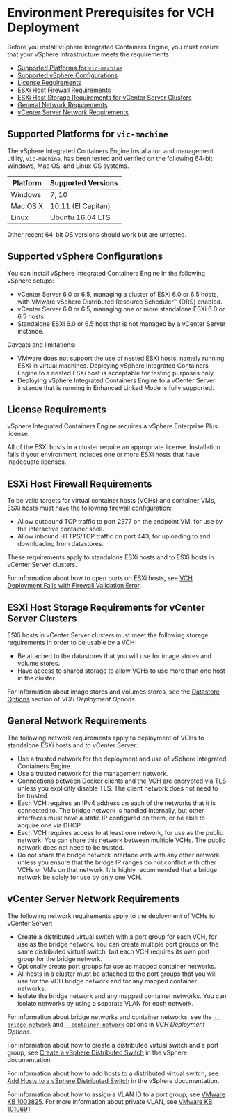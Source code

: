 # Environment Prerequisites for VCH Deployment #

Before you install vSphere Integrated Containers Engine, you must ensure that your vSphere infrastructure meets the requirements.

- [Supported Platforms for `vic-machine`](#platforms)
- [Supported vSphere Configurations](#configs)
- [License Requirements](#license)
- [ESXi Host Firewall Requirements](#firewall)
- [ESXi Host Storage Requirements for vCenter Server Clusters](#storage)
- [General Network Requirements](#general_networkreqs)
- [vCenter Server Network Requirements](#networkreqs)

<a name="platforms"></a>
## Supported Platforms for `vic-machine` ##

The vSphere Integrated Containers Engine installation and management utility, `vic-machine`, has been tested and verified on the following  64-bit Windows, Mac OS, and Linux OS systems.

|**Platform**|**Supported Versions**|
|---|---|
|Windows|7, 10|
|Mac OS X |10.11 (El Capitan)|
|Linux|Ubuntu 16.04 LTS|

Other recent 64-bit OS versions should work but are untested.

<a name="configs"></a>
## Supported vSphere Configurations ##

You can install vSphere Integrated Containers Engine in the following vSphere setups:

* vCenter Server 6.0 or 6.5, managing a cluster of ESXi 6.0 or 6.5 hosts, with VMware vSphere Distributed Resource Scheduler&trade; (DRS) enabled.
* vCenter Server 6.0 or 6.5, managing one or more standalone ESXi 6.0 or 6.5 hosts.
* Standalone ESXi 6.0 or 6.5 host that is not managed by a vCenter Server instance.

Caveats and limitations:

- VMware does not support the use of nested ESXi hosts, namely running ESXi in virtual machines. Deploying vSphere Integrated Containers Engine to a nested ESXi host is acceptable for testing purposes only.
- Deploying vSphere Integrated Containers Engine to a vCenter Server instance that is running in Enhanced Linked Mode is fully supported. 

<a name="license"></a>
## License Requirements ##
vSphere Integrated Containers Engine requires a vSphere Enterprise Plus license.

All of the ESXi hosts in a cluster require an appropriate license. Installation fails if your environment includes one or more ESXi hosts that have inadequate licenses. 

<a name="firewall"></a>
## ESXi Host Firewall Requirements ##

To be valid targets for virtual container hosts (VCHs) and container VMs, ESXi hosts must have the following firewall configuration:
- Allow outbound TCP traffic to port 2377 on the endpoint VM, for use by the interactive container shell.
- Allow inbound HTTPS/TCP traffic on port 443, for uploading to and downloading from datastores.

These requirements apply to standalone ESXi hosts and to ESXi hosts in vCenter Server clusters.

For information about how to open ports on ESXi hosts, see [VCH Deployment Fails with Firewall Validation Error](ts_firewall_error.md).

<a name="storage"></a>
## ESXi Host Storage Requirements for vCenter Server Clusters ##

ESXi hosts in vCenter Server clusters must meet the following storage requirements in order to be usable by a VCH:
- Be attached to the datastores that you will use for image stores and volume stores. 
- Have access to shared storage to allow VCHs to use more than one host in the cluster.

For information about image stores and volumes stores, see the [Datastore Options](vch_installer_options.md#datastore) section of *VCH Deployment Options*.

<a name="general_networkreqs"></a>
## General Network Requirements ##

The following network requirements apply to deployment of VCHs to standalone ESXi hosts and to vCenter Server:

- Use a trusted network for the deployment and use of vSphere Integrated Containers Engine.
- Use a trusted network for the management network.
- Connections between Docker clients and the VCH are encrypted via TLS unless you explicitly disable TLS. The client network does not need to be trusted.
- Each VCH requires an IPv4 address on each of the networks that it is connected to. The bridge network is handled internally, but other interfaces must have a static IP configured on them, or be able to acquire one via DHCP.
- Each VCH requires access to at least one network, for use as the public network. You can share this network between multiple VCHs. The public network does not need to be trusted.
- Do not share the bridge network interface with with any other network, unless you ensure that the bridge IP ranges do not conflict with other VCHs or VMs on that network. It is highly recommended that a bridge network be solely for use by only one VCH.

<a name="networkreqs"></a>
## vCenter Server Network Requirements ##
The following network requirements apply to the deployment of VCHs to vCenter Server: 
 
- Create a distributed virtual switch with a port group for each VCH, for use as the bridge network. You can create multiple port groups on the same distributed virtual switch, but each VCH requires its own port group for the bridge network.
- Optionally create port groups for use as mapped container networks.  
- All hosts in a cluster must be attached to the port groups that you will use for the VCH bridge network and for any mapped container networks.
- Isolate the bridge network and any mapped container networks. You can isolate networks by using a separate VLAN for each network. 

For information about bridge networks and container networks, see the [`--bridge-network`](vch_installer_options.md#bridge) and [`--container-network`](vch_installer_options.md#container-network) options in *VCH Deployment Options*. 

For information about how to create a distributed virtual switch and a port group, see [Create a vSphere Distributed Switch](https://pubs.vmware.com/vsphere-65/topic/com.vmware.vsphere.networking.doc/GUID-D21B3241-0AC9-437C-80B1-0C8043CC1D7D.html) in the vSphere  documentation. 

For information about how to add hosts to a distributed virtual switch, see [Add Hosts to a vSphere Distributed Switch](https://pubs.vmware.com/vsphere-65/topic/com.vmware.vsphere.networking.doc/GUID-E90C1B0D-82CB-4A3D-BE1B-0FDCD6575725.html) in the vSphere  documentation.

For information about how to assign a VLAN ID to a port group, see [VMware KB 1003825](https://kb.vmware.com/kb/1003825). For more information about private VLAN, see [VMware KB 1010691](https://kb.vmware.com/kb/1010691).


<!--
## Role and Permissions Requirements
You must use an account with the vSphere Administrator role when you install vSphere Integrated Containers Engine.
-->